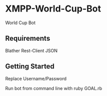 XMPP-World-Cup-Bot
==================

World Cup Bot

Requirements
---
Blather
Rest-Client
JSON

Getting Started
---
Replace Username/Password

Run bot from command line with ruby GOAL.rb
